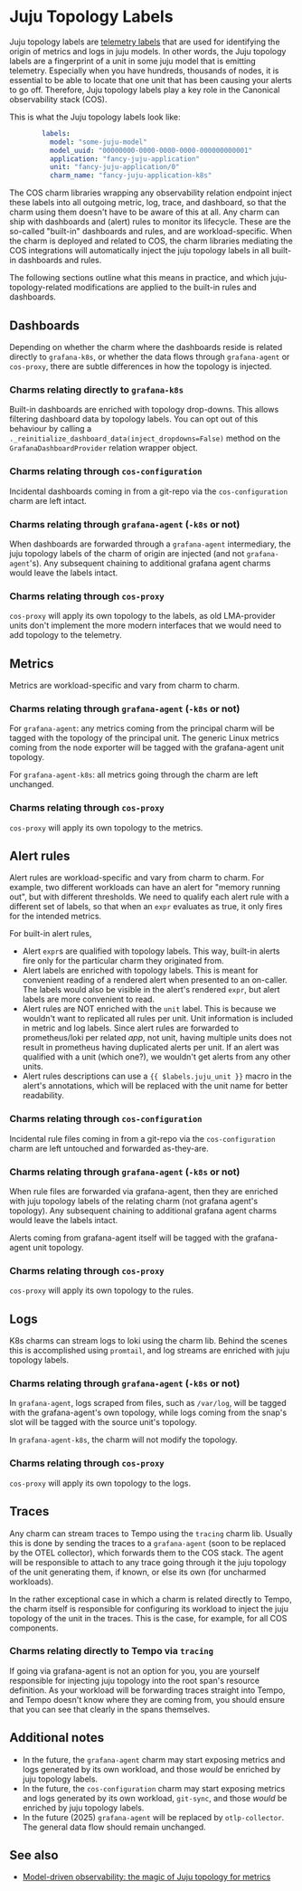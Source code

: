 # Juju Topology Labels

Juju topology labels are [telemetry labels](https://discourse.charmhub.io/t/telemetry-labels-in-the-grafana-ecosystem/8873) that are used for identifying the origin of metrics and logs in juju models. In other words, the Juju topology labels are a fingerprint of a unit in some juju model that is emitting telemetry. Especially when you have hundreds, thousands of nodes, it is essential to be able to locate that one unit that has been causing your alerts to go off.
Therefore, Juju topology labels play a key role in the Canonical observability stack (COS).

This is what the Juju topology labels look like:
```yaml
        labels:
          model: "some-juju-model"
          model_uuid: "00000000-0000-0000-0000-000000000001"
          application: "fancy-juju-application"
          unit: "fancy-juju-application/0"
          charm_name: "fancy-juju-application-k8s"
```
The COS charm libraries wrapping any observability relation endpoint inject these labels into all outgoing metric, log, trace, and dashboard, so that the charm using them doesn't have to be aware of this at all. Any charm can ship with dashboards and (alert) rules to monitor its lifecycle. These are the so-called "built-in" dashboards and rules, and are workload-specific. When the charm is deployed and related to COS, the charm libraries mediating the COS integrations will automatically inject the juju topology labels in all built-in dashboards and rules.

The following sections outline what this means in practice, and which juju-topology-related modifications are applied to the built-in rules and dashboards.

## Dashboards
Depending on whether the charm where the dashboards reside is related directly to `grafana-k8s`, or whether the data flows through `grafana-agent` or `cos-proxy`, there are subtle differences in how the topology is injected.

### Charms relating directly to `grafana-k8s`
Built-in dashboards are enriched with topology drop-downs. This allows filtering dashboard data by topology labels. You can opt out of this behaviour by calling a `._reinitialize_dashboard_data(inject_dropdowns=False)` method on the `GrafanaDashboardProvider` relation wrapper object.

### Charms relating through `cos-configuration`
Incidental dashboards coming in from a git-repo via the `cos-configuration` charm are left intact.

### Charms relating through `grafana-agent` (`-k8s` or not)
When dashboards are forwarded through a `grafana-agent` intermediary, the juju topology labels of the charm of origin are injected (and not `grafana-agent`'s). Any subsequent chaining to additional grafana agent charms would leave the labels intact.

### Charms relating through `cos-proxy`
`cos-proxy` will apply its own topology to the labels, as old LMA-provider units don't implement the more modern interfaces that we would need to add topology to the telemetry. 

## Metrics 
Metrics are workload-specific and vary from charm to charm. 

### Charms relating through `grafana-agent` (`-k8s` or not)
For `grafana-agent`: any metrics coming from the principal charm will be tagged with the topology of the principal unit. The generic Linux metrics coming from the node exporter will be tagged with the grafana-agent unit topology.

For `grafana-agent-k8s`:  all metrics going through the charm are left unchanged.

### Charms relating through `cos-proxy`
`cos-proxy` will apply its own topology to the metrics.

## Alert rules
Alert rules are workload-specific and vary from charm to charm. For example, two different workloads can have an alert for "memory running out", but with different thresholds. We need to qualify each alert rule with a different set of labels, so that when an `expr` evaluates as true, it only fires for the intended metrics.

For built-in alert rules,
- Alert `expr`s are qualified with topology labels. This way, built-in alerts fire only for the particular charm they originated from.
- Alert labels are enriched with topology labels. This is meant for convenient reading of a rendered alert when presented to an on-caller. The labels would also be visible in the alert's rendered `expr`, but alert labels are more convenient to read.
- Alert rules are NOT enriched with the `unit` label. This is because we wouldn't want to replicated all rules per unit. Unit information is included in metric and log labels. Since alert rules are forwarded to prometheus/loki per related *app*, not unit, having multiple units does not result in prometheus having duplicated alerts per unit. If an alert was qualified with a unit (which one?), we wouldn't get alerts from any other units.
- Alert rules descriptions can use a  `{{ $labels.juju_unit }}` macro in the alert's annotations, which will be replaced with the unit name for better readability.

### Charms relating through `cos-configuration`
Incidental rule files coming in from a git-repo via the `cos-configuration` charm are left untouched and forwarded as-they-are.

### Charms relating through `grafana-agent` (`-k8s` or not)
When rule files are forwarded via grafana-agent, then they are enriched with juju topology labels of the relating charm (not grafana agent's topology). Any subsequent chaining to additional grafana agent charms would leave the labels intact.

Alerts coming from grafana-agent itself will be tagged with the grafana-agent unit topology.

### Charms relating through `cos-proxy`
`cos-proxy` will apply its own topology to the rules.

## Logs
K8s charms can stream logs to loki using the charm lib. Behind the scenes this is accomplished using `promtail`, and log streams are enriched with juju topology labels.

### Charms relating through `grafana-agent` (`-k8s` or not)
In `grafana-agent`, logs scraped from files, such as `/var/log`, will be tagged with the grafana-agent's own topology, while logs coming from the snap's slot will be tagged with the source unit's topology.

In `grafana-agent-k8s`, the charm will not modify the topology.

### Charms relating through `cos-proxy`
`cos-proxy` will apply its own topology to the logs. 

## Traces
Any charm can stream traces to Tempo using the `tracing` charm lib. Usually this is done by sending the traces to a `grafana-agent` (soon to be replaced by the OTEL collector), which forwards them to the COS stack. The agent will be responsible to attach to any trace going through it the juju topology of the unit generating them, if known, or else its own (for uncharmed workloads).

In the rather exceptional case in which a charm is related directly to Tempo, the charm itself is responsible for configuring its workload to inject the juju topology of the unit in the traces.
This is the case, for example, for all COS components.

### Charms relating directly to Tempo via `tracing`
If going via grafana-agent is not an option for you, you are yourself responsible for injecting juju topology into the root span's resource definition. As your workload will be forwarding traces straight into Tempo, and Tempo doesn't know where they are coming from, you should ensure that you can see that clearly in the spans themselves.

## Additional notes
- In the future, the `grafana-agent` charm may start exposing metrics and logs generated by its own workload, and those *would* be enriched by juju topology labels.
- In the future, the `cos-configuration` charm may start exposing metrics and logs generated by its own workload, `git-sync`, and those *would* be enriched by juju topology labels.
- In the future (2025) `grafana-agent` will be replaced by `otlp-collector`. The general data flow should remain unchanged.

## See also
- [Model-driven observability: the magic of Juju topology for metrics](https://juju.is/blog/model-driven-observability-part-2-juju-topology-metrics)
